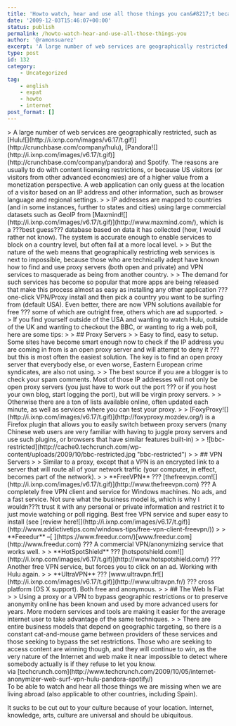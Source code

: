 ```yaml
---
title: 'Howto watch, hear and use all those things you can&#8217;t because of being abroad'
date: '2009-12-03T15:46:07+00:00'
status: publish
permalink: /howto-watch-hear-and-use-all-those-things-you
author: '@ramonsuarez'
excerpt: 'A large number of web services are geographically restricted, such as Hulu, Pandora and Spotify. The reasons are usually to do with content licensing restrictions, or because US visitors (or visitors from other advanced economies) are of a higher ...'
type: post
id: 132
category:
    - Uncategorized
tag:
    - english
    - expat
    - howto
    - internet
post_format: []
---
```

<div class="posterous_bookmarklet_entry">> A large number of web services are geographically restricted, such as [Hulu![](http://i.ixnp.com/images/v6.17/t.gif)](http://crunchbase.com/company/hulu), [Pandora![](http://i.ixnp.com/images/v6.17/t.gif)](http://crunchbase.com/company/pandora) and <a>Spotify</a>. The reasons are usually to do with content licensing restrictions, or because US visitors (or visitors from other advanced economies) are of a higher value from a monetization perspective. A web application can only guess at the location of a visitor based on an IP address and other information, such as browser language and regional settings.
> 
> IP addresses are mapped to countries (and in some instances, further to states and cities) using large commercial datasets such as GeoIP from [Maxmind![](http://i.ixnp.com/images/v6.17/t.gif)](http://www.maxmind.com/), which is a ???best guess??? database based on data it has collected (how, I would rather not know). The system is accurate enough to enable services to block on a country level, but often fail at a more local level.
> 
> But the nature of the web means that geographically restricting web services is next to impossible, because those who are technically adept have known how to find and use proxy servers (both open and private) and VPN services to masquerade as being from another country.
> 
> The demand for such services has become so popular that more apps are being released that make this process almost as easy as installing any other application ??? one-click VPN/Proxy install and then pick a country you want to be surfing from (default USA). Even better, there are now VPN solutions available for free ??? some of which are outright free, others which are ad supported.
> 
> If you find yourself outside of the USA and wanting to watch Hulu, outside of the UK and wanting to checkout the BBC, or wanting to rig a web poll, here are some tips:
> 
> ## Proxy Servers
> 
> Easy to find, easy to setup. Some sites have become smart enough now to check if the IP address you are coming in from is an open proxy server and will attempt to deny it ??? but this is most often the easiest solution. The key is to find an open proxy server that everybody else, or even worse, Eastern European crime syndicates, are also not using.
> 
> The best source if you are a blogger is to check your spam comments. Most of those IP addresses will not only be open proxy servers (you just have to work out the port ??? or if you host your own blog, start logging the port), but will be virgin proxy servers.
> 
> Otherwise there are a ton of lists available online, often updated each minute, as well as services where you can test your proxy.
> 
> [FoxyProxy![](http://i.ixnp.com/images/v6.17/t.gif)](http://foxyproxy.mozdev.org/) is a Firefox plugin that allows you to easily switch between proxy servers (many Chinese web users are very familiar with having to juggle proxy servers and use such plugins, or browsers that have similar features built-in)
> 
> ![bbc-restricted](http://cache0.techcrunch.com/wp-content/uploads/2009/10/bbc-restricted.jpg "bbc-restricted")
> 
> ## VPN Servers
> 
> Similar to a proxy, except that a VPN is an encrypted link to a server that will route all of your network traffic (your computer, in effect, becomes part of the network).
> 
> **FreeVPN** ??? [thefreevpn.com![](http://i.ixnp.com/images/v6.17/t.gif)](http://www.thefreevpn.com) ??? A completely free VPN client and service for Windows machines. No ads, and a fast service. Not sure what the business model is, which is why I wouldn???t trust it with any personal or private information and restrict it to just movie watching or poll rigging. Best free VPN service and super easy to install (see [review here![](http://i.ixnp.com/images/v6.17/t.gif)](http://www.addictivetips.com/windows-tips/free-vpn-client-freevpn/))
> 
> **Feeedur** –[ ](https://www.freedur.com/)[www.freedur.com](http://www.freedur.com) ??? A commercial VPN/anonymizing service that works well.
> 
> **HotSpotShield** ??? [hotspotshield.com![](http://i.ixnp.com/images/v6.17/t.gif)](http://www.hotspotshield.com/) ??? Another free VPN service, but forces you to click on an ad. Working with Hulu again.
> 
> **UltraVPN** ??? [www.ultravpn.fr![](http://i.ixnp.com/images/v6.17/t.gif)](http://www.ultravpn.fr/) ??? cross platform (OS X support). Both free and anonymous.
> 
> ## The Web Is Flat
> 
> Using a proxy or a VPN to bypass geographic restrictions or to preserve anonymity online has been known and used by more advanced users for years. More modern services and tools are making it easier for the average internet user to take advantage of the same techniques.
> 
> There are entire business models that depend on geographic targeting, so there is a constant cat-and-mouse game between providers of these services and those seeking to bypass the set restrictions. Those who are seeking to access content are winning though, and they will continue to win, as the very nature of the Internet and web make it near impossible to detect where somebody actually is if they refuse to let you know.

<div class="posterous_quote_citation">via [techcrunch.com](http://www.techcrunch.com/2009/10/05/internet-anonymizer-web-surf-vpn-hulu-pandora-spotify/)</div>To be able to watch and hear all those things we are missing when we are living abroad (also applicable to other countries, including Spain).

It sucks to be cut out to your culture because of your location. Internet, knowledge, arts, culture are universal and should be ubiquitous.

</div>